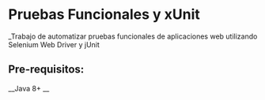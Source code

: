 # Pruebas Funcionales y xUnit

_Trabajo de automatizar pruebas funcionales de aplicaciones web utilizando Selenium Web Driver y jUnit

## Pre-requisitos:

__Java 8+ 
__
